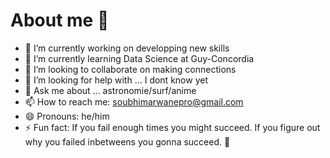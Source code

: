 # About me 👋


- 🔭 I’m currently working on developping new skills 
- 🌱 I’m currently learning Data Science at Guy-Concordia 
- 👯 I’m looking to collaborate on making connections 
- 🤔 I’m looking for help with ... I dont know yet 
- 💬 Ask me about ... astronomie/surf/anime
- 📫 How to reach me: soubhimarwanepro@gmail.com
- 😄 Pronouns: he/him
- ⚡ Fun fact: If you fail enough times you might succeed. If you figure out why you failed inbetweens you gonna succeed. 💯

